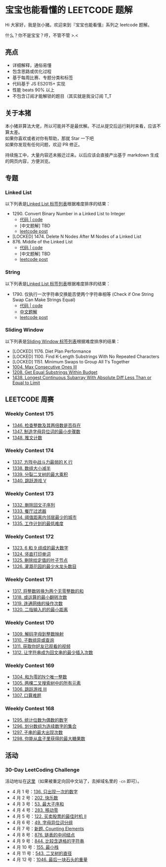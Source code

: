# 宝宝也能看懂的 LEETCODE 题解

Hi 大家好，我是张小猪。欢迎来到『宝宝也能看懂』系列之 leetcode 题解。

什么？你不是宝宝？哼，不管不管 >.<

## 亮点

- 详细解释，通俗易懂
- 包含思路或优化过程
- 基于每周比赛、专题分类和标签
- 代码基于 JS ES2015+ 实现
- 性能 beats 90% 以上
- 不包含订阅才能解锁的题目（其实就是我没订阅 T_T

## 关于本猪

本小猪非算法大佬，所以可能并不是最优解。不过从提交后运行耗时来看，应该不算太差。  
如果你喜欢或者对你有帮助，那就 Star 一下吧  
如果你发现有任何问题，欢迎 PR 修正。

持续施工中，大量内容还未搬迁过来。以后应该会直接产出基于 markdown 生成的网页内容，方便浏览。

## 专题

### Linked List

以下列表是[Linked List 标签列表](https://leetcode.com/tag/linked-list/)根据难度排序的结果：

- 1290\. Convert Binary Number in a Linked List to Integer
  - [代码 | code](./code/1290.js)
  - [中文题解] TBD
  - [leetcode post]()
- [LOCKED] 1474\. Delete N Nodes After M Nodes of a Linked List
- 876\. Middle of the Linked List
  - [代码 | code](./code/876.js)
  - [中文题解] TBD
  - [leetcode post]()
### String

以下列表是[Linked List 标签列表](https://leetcode.com/tag/string/)根据难度排序的结果：

- 1790\. 仅执行一次字符串交换能否使两个字符串相等 (Check if One String Swap Can Make Strings Equal)
  - [代码 | code](./code/1790.js)
  - [中文题解](./posts/1790.md)
  - [leetcode post](https://leetcode.com/problems/check-if-one-string-swap-can-make-strings-equal/discuss/1111937/JavaScript-Easy-to-understand-2-solutions)

### Sliding Window

以下列表是[Sliding Window 标签列表](https://leetcode.com/tag/sliding-window/)根据难度排序的结果：

- [LOCKED] 1176. Diet Plan Performance
- [LOCKED] 1100. Find K-Length Substrings With No Repeated Characters
- [LOCKED] 1151. Minimum Swaps to Group All 1's Together
- [1004. Max Consecutive Ones III](./code/1004.js)
- [1208. Get Equal Substrings Within Budget](./code/1208.js)
- [1438. Longest Continuous Subarray With Absolute Diff Less Than or Equal to Limit](./code/1438.js)

## LEETCODE 周赛

### Weekly Contest 175

- [1346. 检查整数及其两倍数是否存在](./posts/1346.md)
- [1347. 制造字母异位词的最小步骤数](./posts/1347.md)
- [1348. 推文计数](./posts/1348.md)

### Weekly Contest 174

- [1337. 方阵中战斗力最弱的 K 行](./posts/1337.md)
- [1338. 数组大小减半](./posts/1338.md)
- [1339. 分裂二叉树的最大乘积](./posts/1339.md)
- [1340. 跳跃游戏 V](./posts/1340.md)

### Weekly Contest 173

- [1332. 删除回文子序列](./posts/1332.md)
- [1333. 餐厅过滤器](./posts/1333.md)
- [1334. 阈值距离内邻居最少的城市](./posts/1334.md)
- [1335. 工作计划的最低难度](./posts/1335.md)

### Weekly Contest 172

- [1323. 6 和 9 组成的最大数字](./posts/1323.md)
- [1324. 竖直打印单词](./posts/1324.md)
- [1325. 删除给定值的叶子节点](./posts/1325.md)
- [1326. 灌溉花园的最少水龙头数目](./posts/1326.md)

### Weekly Contest 171

- [1317. 将整数转换为两个无零整数的和](./posts/1317.md)
- [1318. 或运算的最小翻转次数](./posts/1318.md)
- [1319. 连通网络的操作次数](./posts/1319.md)
- [1320. 二指输入的的最小距离](./posts/1320.md)

### Weekly Contest 170

- [1309. 解码字母到整数映射](./posts/1309.md)
- [1310. 子数组异或查询](./posts/1310.md)
- [1311. 获取你好友已观看的视频](./posts/1311.md)
- [1312. 让字符串成为回文串的最少插入次数](./posts/1312.md)

### Weekly Contest 169

- [1304. 和为零的N个唯一整数](./posts/1304.md)
- [1305. 两棵二叉搜索树中的所有元素](./posts/1305.md)
- [1306. 跳跃游戏 III](./posts/1306.md)
- [1307. 口算难题](./posts/1307.md)

### Weekly Contest 168

- [1295. 统计位数为偶数的数字](./posts/1295.md)
- [1296. 划分数组为连续数字的集合](./posts/1296.md)
- [1297. 子串的最大出现次数](./posts/1297.md)
- [1298. 你能从盒子里获得的最大糖果数](./posts/1298.md)

## 活动

### 30-Day LeetCoding Challenge

活动地址在[这里](https://leetcode.com/explore/challenge/card/30-day-leetcoding-challenge/)（如果被重定向回中文站了，去掉域名里的 `-cn` 即可）。

- 4 月 1 号：[136. 只出现一次的数字](./30-Day%20LeetCoding%20Challenge/1.md)
- 4 月 2 号：[202. 快乐数](./30-Day%20LeetCoding%20Challenge/2.md)
- 4 月 3 号：[53. 最大子序和](./30-Day%20LeetCoding%20Challenge/3.md)
- 4 月 4 号：[283. 移动零](./30-Day%20LeetCoding%20Challenge/4.md)
- 4 月 5 号：[122. 买卖股票的最佳时机 II](./30-Day%20LeetCoding%20Challenge/5.md)
- 4 月 6 号：[49. 字母异位词分组](./30-Day%20LeetCoding%20Challenge/6.md)
- 4 月 7 号：[新题. Counting Elements](./30-Day%20LeetCoding%20Challenge/7.md)
- 4 月 8 号：[876. 链表的中间结点](./30-Day%20LeetCoding%20Challenge/8.md)
- 4 月 9 号：[844. 比较含退格的字符串](./30-Day%20LeetCoding%20Challenge/9.md)
- 4 月 10 号：[155. 最小栈](./30-Day%20LeetCoding%20Challenge/10.md)
- 4 月 11 号：[543. 二叉树的直径](./30-Day%20LeetCoding%20Challenge/11.md)
- 4 月 12 号：[1046. 最后一块石头的重量](./30-Day%20LeetCoding%20Challenge/12.md)
